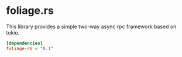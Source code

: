 foliage.rs
===

This library provides a simple two-way async rpc framework based on tokio.

```toml
[dependencies]
foliage-rs = "0.1"
```